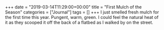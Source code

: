 +++
date = "2019-03-14T11:29:00+00:00"
title = "First Mulch of the Season"
categories = ["Journal"]
tags = []
+++
I just smelled fresh mulch for the first time this year. Pungent, warm, green. I could feel the natural heat of it as they scooped it off the back of a flatbed as I walked by on the street. 